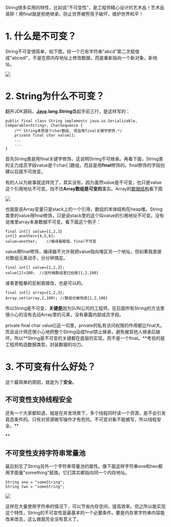 String很多实用的特性，比如说“不可变性”，是工程师精心设计的艺术品！艺术品易碎！用final就是拒绝继承，防止世界被熊孩子破坏，维护世界和平！

# 1. 什么是不可变？

String不可变很简单，如下图，给一个已有字符串"abcd"第二次赋值成"abcedl"，不是在原内存地址上修改数据，而是重新指向一个新对象，新地址。

![](http://img.blog.csdn.net/20160902151207962?watermark/2/text/aHR0cDovL2Jsb2cuY3Nkbi5uZXQv/font/5a6L5L2T/fontsize/400/fill/I0JBQkFCMA==/dissolve/70/gravity/Center)

# 2. String为什么不可变？

翻开JDK源码，[**Java**](http://lib.csdn.net/base/java)**.lang.String**类起手前三行，是这样写的：

```
public final class String implements java.io.Serializable, Comparable<String>, CharSequence {  
    /** String本质是个char数组. 而且用final关键字修饰.*/  
    private final char value[];  
    ...  
    ...  
}
```

首先String类是用final关键字修饰，这说明String不可继承。再看下面，String类的主力成员字段value是个char\[ \]数组，而且是用**final**修饰的。final修饰的字段创建以后就不可改变。

有的人以为故事就这样完了，其实没有。因为虽然value是不可变，也只是value这个引用地址不可变。挡不住**Array数组是可变的**事实。Array的[数据结构](http://lib.csdn.net/base/datastructure)看下图

![](http://img.blog.csdn.net/20160902151342786)

也就是说Array变量只是stack上的一个引用，数组的本体结构在heap堆。String类里的value用final修饰，只是说stack里的这个叫value的引用地址不可变。没有说堆里array本身数据不可变。看下面这个例子：

```
final int[] value={1,2,3}  
int[] another={4,5,6};  
value=another;    //编译器报错，final不可变  
```

value用final修饰，编译器不允许我把value指向堆区另一个地址。但如果我直接对数组元素动手，分分钟搞定。

```
final int[] value={1,2,3};  
value[2]=100;  //这时候数组里已经是{1,2,100}  
```

或者更粗暴的反射直接改，也是可以的。

```
final int[] array={1,2,3};  
Array.set(array,2,100); //数组也被改成{1,2,100}  
```

所以String是不可变，**关键是**因为SUN公司的工程师，在后面所有String的方法里很小心的没有去动Array里的元素，没有暴露内部成员字段。

private final char value\[\]这一句里，private的私有访问权限的作用都比final大。而且设计师还很小心地把整个String设成final禁止继承，避免被其他人继承后破坏。所以**String是不可变的关键都在底层的实现，而不是一个final。**考验的是工程师构造数据类型，封装数据的功力。

# 3. 不可变有什么好处？

这个最简单的原因，就是为了**安全**。



## 不可变性支持线程安全



还有一个大家都知道，就是在并发场景下，多个线程同时读一个资源，是不会引发竟态条件的。只有对资源做写操作才有危险。不可变对象不能被写，所以线程安全。**  
  
**

## 不可变性支持字符串常量池

最后别忘了String另外一个字符串常量池的属性。像下面这样字符串one和two都用字面量"something"赋值。它们其实都指向同一个内存地址。

```
String one = "someString";  
String two = "someString";  
```

  


![](http://img.blog.csdn.net/20160902151942395)



这样在大量使用字符串的情况下，可以节省内存空间，提高效率。但之所以能实现这个特性，String的不可变性是最基本的一个必要条件。要是内存里字符串内容能改来改去，这么做就完全没有意义了。  


  




